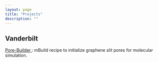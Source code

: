 ```yaml
---
layout: page
title: "Projects"
description: ""
---
```


<div
style="max-width:800px;margin-left:auto;margin-right:auto;">

   <!-- Vanderbilt -->
   <div class="hentry post project-batch-title">
   <h2>Vanderbilt</h2>
   </div>

   <!-- AIChE Annual Conference, Pittsburgh 2018 -->
   <div class="entry-summary">
    <p><a class="talk-title"
    href="https://github.com/rmatsum836/Pore-Builder"
    target="_blank">Pore-Builder
    </a>: mBuild recipe to initialize graphene slit pores for molecular
    simulation. </p>
    </div>

</div>
